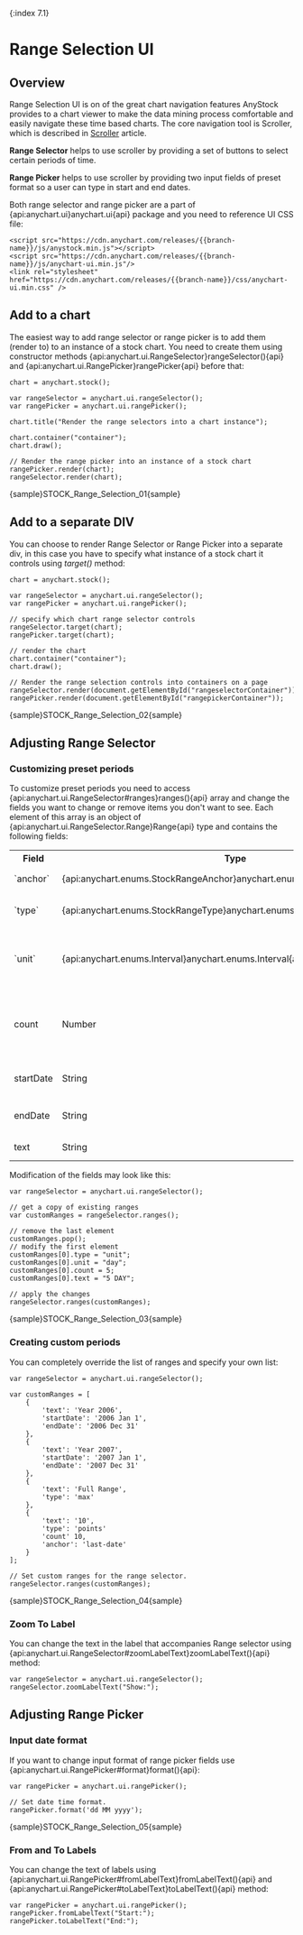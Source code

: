 {:index 7.1}

# Range Selection UI

## Overview

Range Selection UI is on of the great chart navigation features AnyStock provides to a chart viewer to make the data mining process comfortable and easily navigate these time based charts. The core navigation tool is Scroller, which is described in [Scroller](Scroller) article. 

**Range Selector** helps to use scroller by providing a set of buttons to select certain periods of time.

**Range Picker** helps to use scroller by providing two input fields of preset format so a user can type in start and end dates.

Both range selector and range picker are a part of {api:anychart.ui}anychart.ui{api} package and you need to reference UI CSS file:

```
<script src="https://cdn.anychart.com/releases/{{branch-name}}/js/anystock.min.js"></script>
<script src="https://cdn.anychart.com/releases/{{branch-name}}/js/anychart-ui.min.js"/>
<link rel="stylesheet" href="https://cdn.anychart.com/releases/{{branch-name}}/css/anychart-ui.min.css" />
```

## Add to a chart

The easiest way to add range selector or range picker is to add them (render to) to an instance of a stock chart. You need to create them using constructor methods {api:anychart.ui.RangeSelector}rangeSelector(){api} and {api:anychart.ui.RangePicker}rangePicker{api} before that:

```
chart = anychart.stock();

var rangeSelector = anychart.ui.rangeSelector();
var rangePicker = anychart.ui.rangePicker();

chart.title("Render the range selectors into a chart instance");

chart.container("container");
chart.draw();

// Render the range picker into an instance of a stock chart
rangePicker.render(chart);
rangeSelector.render(chart);
```

{sample}STOCK\_Range\_Selection\_01{sample}

## Add to a separate DIV

You can choose to render Range Selector or Range Picker into a separate div, in this case you have to specify what instance of a stock chart it controls using *target()* method:

```
chart = anychart.stock();

var rangeSelector = anychart.ui.rangeSelector();
var rangePicker = anychart.ui.rangePicker();

// specify which chart range selector controls
rangeSelector.target(chart);
rangePicker.target(chart);

// render the chart
chart.container("container");
chart.draw();

// Render the range selection controls into containers on a page
rangeSelector.render(document.getElementById("rangeselectorContainer"));
rangePicker.render(document.getElementById("rangepickerContainer"));
```

{sample}STOCK\_Range\_Selection\_02{sample}

## Adjusting Range Selector

### Customizing preset periods

To customize preset periods you need to access {api:anychart.ui.RangeSelector#ranges}ranges(){api} array and change the fields you want to change or remove items you don't want to see. Each element of this array is an object of {api:anychart.ui.RangeSelector.Range}Range{api} type and contains the following fields:

<table>
<tr>
<th>Field</th>
<th>Type</th>
</tr>
<tr>
<td>`anchor`</td>
<td>{api:anychart.enums.StockRangeAnchor}anychart.enums.StockRangeAnchor{api}</td>
<td>Range starting point.</td>
</tr>
<tr>
<td>`type`</td>
<td>{api:anychart.enums.StockRangeType}anychart.enums.StockRangeType{api}</td>
<td>Type of range measurement: preset or unit.</td>
</tr>
<tr>
<td>`unit`</td>
<td>{api:anychart.enums.Interval}anychart.enums.Interval{api}</td>
<td>When `type` is set to `'unit'` - range measurement.</td>
</tr>
<tr>
<td>count</td>
<td>Number</td>
<td>When `type` is set to `'unit'` and `unit` is set - number of units.</td>
</tr>
<tr>
<td>startDate</td>
<td>String</td>
<td>Start date for the fixed range.</td>
</tr>
<tr>
<td>endDate</td>
<td>String</td>
<td>End date for the fixed range.</td>
</tr>
<tr>
<td>text</td>
<td>String</td>
<td>Text to display.</td>
</tr>
</table>

Modification of the fields may look like this:

```
var rangeSelector = anychart.ui.rangeSelector();

// get a copy of existing ranges
var customRanges = rangeSelector.ranges();

// remove the last element
customRanges.pop();
// modify the first element
customRanges[0].type = "unit";
customRanges[0].unit = "day";
customRanges[0].count = 5;
customRanges[0].text = "5 DAY";

// apply the changes
rangeSelector.ranges(customRanges);
```

{sample}STOCK\_Range\_Selection\_03{sample}

### Creating custom periods

You can completely override the list of ranges and specify your own list: 

```
var rangeSelector = anychart.ui.rangeSelector();

var customRanges = [
    {
        'text': 'Year 2006',
        'startDate': '2006 Jan 1',
        'endDate': '2006 Dec 31'
    },
    {
        'text': 'Year 2007',
        'startDate': '2007 Jan 1',
        'endDate': '2007 Dec 31'
    },
    {
        'text': 'Full Range',
        'type': 'max'
    },
    {
        'text': '10',
        'type': 'points'
        'count' 10,
        'anchor': 'last-date'
    }
];

// Set custom ranges for the range selector.
rangeSelector.ranges(customRanges);
```

{sample}STOCK\_Range\_Selection\_04{sample}

### Zoom To Label

You can change the text in the label that accompanies Range selector using {api:anychart.ui.RangeSelector#zoomLabelText}zoomLabelText(){api} method:

```
var rangeSelector = anychart.ui.rangeSelector();
rangeSelector.zoomLabelText("Show:");
```

## Adjusting Range Picker

### Input date format

If you want to change input format of range picker fields use {api:anychart.ui.RangePicker#format}format(){api}:

```
var rangePicker = anychart.ui.rangePicker();

// Set date time format.
rangePicker.format('dd MM yyyy');
```

{sample}STOCK\_Range\_Selection\_05{sample}

### From and To Labels

You can change the text of labels using {api:anychart.ui.RangePicker#fromLabelText}fromLabelText(){api} and {api:anychart.ui.RangePicker#toLabelText}toLabelText(){api} method:

```
var rangePicker = anychart.ui.rangePicker();
rangePicker.fromLabelText("Start:");
rangePicker.toLabelText("End:");
```
